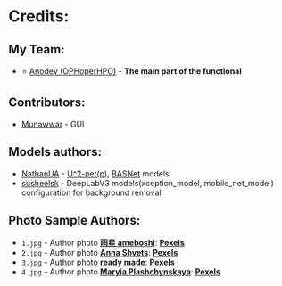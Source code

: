 # Credits:
## My Team:
* ⭐ [Anodev (OPHoperHPO)](https://github.com/OPHoperHPO) - __The main part of the functional__
## Contributors:
* [Munawwar](https://github.com/Munawwar) - GUI
## Models authors:
* [NathanUA](https://github.com/NathanUA/) - [U^2-net(p)](https://github.com/NathanUA/U-2-Net), [BASNet](https://github.com/NathanUA/BASNet) models
* [susheelsk](https://github.com/susheelsk/image-background-removal) - DeepLabV3 models(xception_model, mobile_net_model) configuration for background removal
## Photo Sample Authors:
* `1.jpg` -  Author photo **[雨星 ameboshi](https://www.pexels.com/ru-ru/@ameboshi-1648993?utm_content=attributionCopyText&utm_medium=referral&utm_source=pexels)**: **[Pexels](https://www.pexels.com/ru-ru/photo/3594438/?utm_content=attributionCopyText&utm_medium=referral&utm_source=pexels)**
* `2.jpg` - Author photo **[Anna Shvets](https://www.pexels.com/ru-ru/@shvetsa?utm_content=attributionCopyText&utm_medium=referral&utm_source=pexels)**: **[Pexels](https://www.pexels.com/ru-ru/photo/4557400/?utm_content=attributionCopyText&utm_medium=referral&utm_source=pexels)**
* `3.jpg` - Author photo **[ready made](https://www.pexels.com/ru-ru/@readymade?utm_content=attributionCopyText&utm_medium=referral&utm_source=pexels)**: **[Pexels](https://www.pexels.com/ru-ru/photo/3850542/?utm_content=attributionCopyText&utm_medium=referral&utm_source=pexels)**
* `4.jpg` - Author photo **[Maryia Plashchynskaya](https://www.pexels.com/ru-ru/@maryia-plashchynskaya-1786654?utm_content=attributionCopyText&utm_medium=referral&utm_source=pexels)**: **[Pexels](https://www.pexels.com/ru-ru/photo/4457131/?utm_content=attributionCopyText&utm_medium=referral&utm_source=pexels)**
